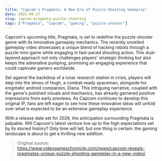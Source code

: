 ```yaml
---
title: "Capcom's Pragmata: A New Era of Puzzle-Shooting Gameplay"
date: 2025-06-27
slug: capcom-pragmata-puzzle-shooting
tags: ["Pragmata", "Capcom", "gaming", "puzzle-shooter"]
---
```


Capcom's upcoming title, Pragmata, is set to redefine the puzzle-shooter genre with its innovative gameplay mechanics. The recently unveiled gameplay video showcases a unique blend of hacking robots through a puzzle mini-game while engaging in fast-paced shooting action. This dual-layered approach not only challenges players' strategic thinking but also keeps the adrenaline pumping, promising an engaging experience that could captivate gamers worldwide.

Set against the backdrop of a lunar research station in crisis, players will step into the shoes of Hugh, a combat-ready spaceman, alongside his enigmatic android companion, Diana. This intriguing narrative, coupled with the game's polished visuals and mechanics, has already garnered positive impressions from early previews. As Capcom continues to develop this original IP, fans are left eager to see how these innovative ideas will unfold over what is expected to be an extensive gameplay experience.

With a release date set for 2026, the anticipation surrounding Pragmata is palpable. Will Capcom's latest venture live up to the high expectations set by its storied history? Only time will tell, but one thing is certain: the gaming landscape is about to get a thrilling new addition.

> Original source: https://www.videogameschronicle.com/news/capcom-reveals-pragmatas-unique-puzzle-shooting-gameplay-in-a-new-video/